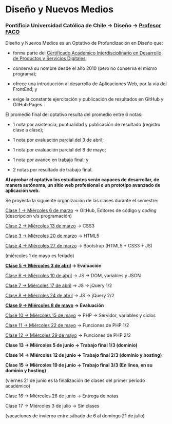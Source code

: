 # Diseño y Nuevos Medios

### Pontificia Universidad Católica de Chile → Diseño → [Profesor FACO](http://profesor.faco.cl/)

Diseño y Nuevos Medios es un Optativo de Profundización en Diseño que:

- forma parte del [Certificado Académico Interdisciplinario en Desarrollo de Productos y Servicios Digitales](http://formaciongeneral.uc.cl/certificados-academicos/interdisciplinarios/725-desarrollo-de-productos-y-servicios-digitales);

- conserva su nombre desde el año 2010 (pero no conserva el mismo programa);

- ofrece una introducción al desarrollo de Aplicaciones Web, por la vía del FrontEnd; y

- exige la constante ejercitación y publicación de resultados en GitHub y GitHub Pages.

El promedio final del optativo resulta del promedio entre 6 notas:  

- 1 nota por asistencia, puntualidad y publicación de resultado (registro clase a clase);

- 1 nota por evaluación parcial del 3 de abril;

- 1 nota por evaluación parcial del 8 de mayo;

- 1 nota por avance en trabajo final; y

- 2 notas por resultado de trabajo final.

**Al aprobar el optativo los estudiantes serán capaces de desarrollar, de manera autónoma, un sitio web profesional o un prototipo avanzado de aplicación web.** 

Se proyecta la siguiente organización de las clases durante el semestre:

[Clase 1 → Miércoles 6 de marzo](https://github.com/profesorfaco/dno037-2019/tree/gh-pages/clase-01) → GitHub, Editores de código y *coding* (descripción v/s programación)

[Clase 2 → Miércoles 13 de marzo](https://github.com/profesorfaco/dno037-2019/tree/gh-pages/clase-02) → CSS3

[Clase 3 → Miércoles 20 de marzo](https://github.com/profesorfaco/dno037-2019/tree/gh-pages/clase-03) → HTML5

[Clase 4 → Miércoles 27 de marzo](https://github.com/profesorfaco/dno037-2019/tree/gh-pages/clase-04) → Bootstrap (HTML5 + CSS3 + JS)

(miércoles 1 de mayo es feriado)

**[Clase 5 → Miércoles 3 de abril](https://github.com/profesorfaco/dno037-2019/tree/gh-pages/clase-05) → Evaluación**

[Clase 6 → Miércoles 10 de abril](https://github.com/profesorfaco/dno037-2019/tree/gh-pages/clase-06) → JS → DOM, variables y JSON

[Clase 7 → Miércoles 17 de abril](https://github.com/profesorfaco/dno037-2019/tree/gh-pages/clase-07) → JS → jQuery 1/2

[Clase 8 → Miércoles 24 de abril](https://github.com/profesorfaco/dno037-2019/tree/gh-pages/clase-08) → JS → jQuery 2/2

**[Clase 9 → Miércoles 8 de mayo](https://github.com/profesorfaco/dno037-2019/tree/gh-pages/clase-09) → Evaluación**

[Clase 10 → Miércoles 15 de mayo](https://github.com/profesorfaco/dno037-2019/tree/gh-pages/clase-10) → PHP → Servidor, variables y ciclos

[Clase 11 → Miércoles 22 de mayo](https://github.com/profesorfaco/dno037-2019/tree/gh-pages/clase-11) → Funciones de PHP 1/2

[Clase 12 → Miércoles 29 de mayo](https://github.com/profesorfaco/dno037-2019/tree/gh-pages/clase-12) → Funciones de PHP 2/2 

**Clase 13 → Miércoles 5 de junio → Trabajo final 1/3 (dominio)**

**Clase 14 → Miércoles 12 de junio → Trabajo final 2/3 (dominio y hosting)**

**Clase 15 → Miércoles 19 de junio → Trabajo final 3/3 (En línea, en su dominio y hosting)** 

(viernes 21 de junio es la finalización de clases del primer período académico)

Clase 16 → Miércoles 26 de junio → Entrega de notas

Clase 17 → Miércoles 3 de julio → Sin clases 

(vacaciones de invierno entre sábado de 6 al domingo 21 de julio)
